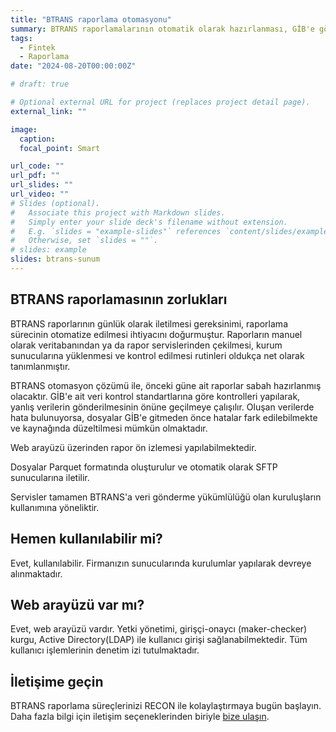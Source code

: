 ```yaml
---
title: "BTRANS raporlama otomasyonu"
summary: BTRANS raporlamalarının otomatik olarak hazırlanması, GİB'e gönderilmesi, durum takibinin yapılması
tags:
  - Fintek
  - Raporlama
date: "2024-08-20T00:00:00Z"

# draft: true

# Optional external URL for project (replaces project detail page).
external_link: ""

image:
  caption:
  focal_point: Smart

url_code: ""
url_pdf: ""
url_slides: ""
url_video: ""
# Slides (optional).
#   Associate this project with Markdown slides.
#   Simply enter your slide deck's filename without extension.
#   E.g. `slides = "example-slides"` references `content/slides/example-slides.md`.
#   Otherwise, set `slides = ""`.
# slides: example
slides: btrans-sunum
---
```


## BTRANS raporlamasının zorlukları

BTRANS raporlarının günlük olarak iletilmesi gereksinimi, raporlama sürecinin otomatize edilmesi ihtiyacını doğurmuştur.
Raporların manuel olarak veritabanından ya da rapor servislerinden çekilmesi, kurum sunucularına yüklenmesi ve kontrol edilmesi rutinleri oldukça net olarak tanımlanmıştır.

BTRANS otomasyon çözümü ile, önceki güne ait raporlar sabah hazırlanmış olacaktır.
GİB'e ait veri kontrol standartlarına göre kontrolleri yapılarak, yanlış verilerin gönderilmesinin önüne geçilmeye çalışılır. Oluşan verilerde hata bulunuyorsa, dosyalar GİB'e gitmeden önce hatalar fark edilebilmekte ve kaynağında düzeltilmesi mümkün olmaktadır.

Web arayüzü üzerinden rapor ön izlemesi yapılabilmektedir.

Dosyalar Parquet formatında oluşturulur ve otomatik olarak SFTP sunucularına iletilir.

Servisler tamamen BTRANS'a veri gönderme yükümlülüğü olan kuruluşların kullanımına yöneliktir.

## Hemen kullanılabilir mi?

Evet, kullanılabilir. Firmanızın sunucularında kurulumlar yapılarak devreye alınmaktadır.

## Web arayüzü var mı?

Evet, web arayüzü vardır. Yetki yönetimi, girişçi-onaycı (maker-checker) kurgu, Active Directory(LDAP) ile kullanıcı girişi sağlanabilmektedir. Tüm kullanıcı işlemlerinin denetim izi tutulmaktadır.

## İletişime geçin

BTRANS raporlama süreçlerinizi RECON ile kolaylaştırmaya bugün başlayın. Daha fazla bilgi için iletişim seçeneklerinden biriyle [bize ulaşın](/contact).
